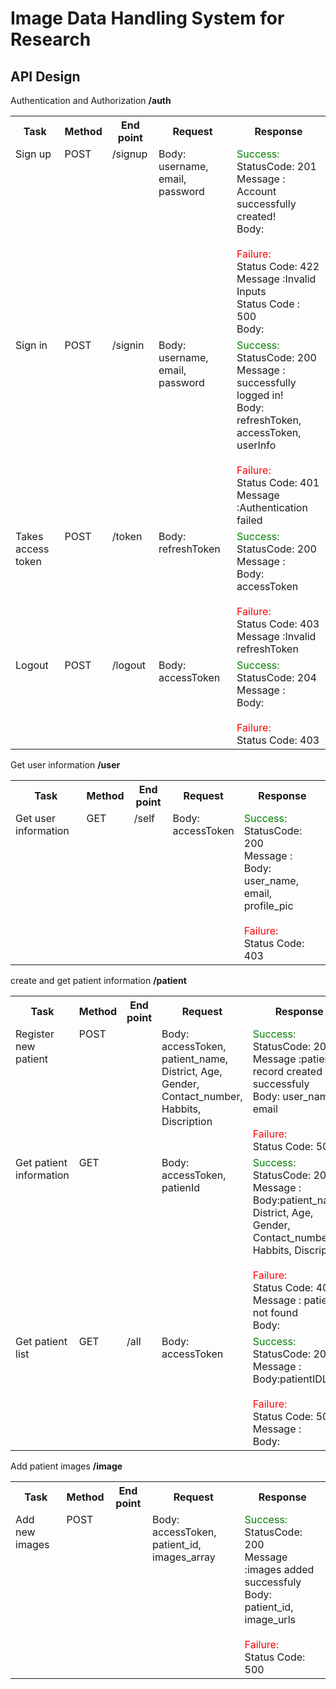 # Image Data Handling System for Research

## API Design

Authentication and Authorization
**/auth**
<table>

<tr>
<th>Task</th>
<th>Method</th>
<th>End point</th>
<th>Request</th>
<th>Response</th>
</tr>

<tr>
<td valign="top">Sign up</td>
<td valign="top">POST</td>
<td valign="top">/signup</td>
<td valign="top">Body:<br>username, email, password</td>
<td valign="top"><span style="color:green">Success:</span><br>StatusCode: 201<br>Message : Account successfully created!<br>Body:<br><br><span style="color:red">Failure:</span><br>Status Code: 422<br>Message :Invalid Inputs<br>Status Code : 500<br>Body:<br></td>
</tr>

<tr>
<td valign="top">Sign in</td>
<td valign="top">POST</td>
<td valign="top">/signin</td>
<td valign="top">Body:<br>username, email, password</td>
<td valign="top"><span style="color:green">Success:</span><br>StatusCode: 200<br>Message : successfully logged in!<br>Body: refreshToken, accessToken, userInfo<br>
<br><span style="color:red">Failure:</span><br>Status Code: 401<br>Message :Authentication failed</td>
</tr>

<tr>
<td valign="top">Takes access token</td>
<td valign="top">POST</td>
<td valign="top">/token</td>
<td valign="top">Body:<br>refreshToken</td>
<td valign="top"><span style="color:green">Success:</span><br>StatusCode: 200<br>Message : <br>Body: accessToken<br>
<br><span style="color:red">Failure:</span><br>Status Code: 403<br>Message :Invalid refreshToken</td>
</tr>

<tr>
<td valign="top">Logout</td>
<td valign="top">POST</td>
<td valign="top">/logout</td>
<td valign="top">Body:<br>accessToken</td>
<td valign="top"><span style="color:green">Success:</span><br>StatusCode: 204<br>Message : <br>Body:<br>
<br><span style="color:red">Failure:</span><br>Status Code: 403</td>
</tr>
</table>

Get user information
**/user**
<table>

<tr>
<th>Task</th>
<th>Method</th>
<th>End point</th>
<th>Request</th>
<th>Response</th>
</tr>

<tr>
<td valign="top">Get user information</td>
<td valign="top">GET</td>
<td valign="top">/self</td>
<td valign="top">Body: <br>accessToken</td>
<td valign="top"><span style="color:green">Success:</span><br>StatusCode: 200<br>Message : <br> Body: user_name, email, profile_pic<br>
<br><span style="color:red">Failure:</span><br>Status Code: 403<br></td>
</tr>

</table>

create and get patient information
**/patient**
<table>

<tr>
<th>Task</th>
<th>Method</th>
<th>End point</th>
<th>Request</th>
<th>Response</th>
</tr>

<tr>
<td valign="top">Register new patient</td>
<td valign="top">POST</td>
<td valign="top"></td>
<td valign="top">Body:<br>accessToken, patient_name, District, Age, Gender, Contact_number, Habbits, Discription</td>
<td valign="top"><span style="color:green">Success:</span><br>StatusCode: 200<br>Message :patient record created successfuly 
 <br>Body: user_name, email<br>
<br><span style="color:red">Failure:</span><br>Status Code: 500<br></td>
</tr>


<tr>
<td valign="top">Get patient information</td>
<td valign="top">GET</td>
<td valign="top"></td>
<td valign="top">Body:<br>accessToken, patienId</td>
<td valign="top"><span style="color:green">Success:</span><br>StatusCode: 200<br>Message :<br>Body:patient_name, District, Age, Gender, Contact_number, Habbits, Discription
<br><br><span style="color:red">Failure:</span><br>Status Code: 404<br>Message : patient not found<br>Body:</td>
</tr>

<tr>
<td valign="top">Get patient list</td>
<td valign="top">GET</td>
<td valign="top">/all</td>
<td valign="top">Body:<br>accessToken</td>
<td valign="top"><span style="color:green">Success:</span><br>StatusCode: 200<br>Message :<br>Body:patientIDList
<br><br><span style="color:red">Failure:</span><br>Status Code: 500<br>Message :<br>Body:</td>
</tr>
</table>


Add patient images
**/image**
<table>

<tr>
<th>Task</th>
<th>Method</th>
<th>End point</th>
<th>Request</th>
<th>Response</th>
</tr>

<tr>
<td valign="top">Add new images</td>
<td valign="top">POST</td>
<td valign="top"></td>
<td valign="top">Body:<br>accessToken, patient_id, images_array</td>
<td valign="top"><span style="color:green">Success:</span><br>StatusCode: 200<br>Message :images added successfuly 
 <br>Body: patient_id, image_urls<br>
<br><span style="color:red">Failure:</span><br>Status Code: 500<br></td>
</tr>
</table>
